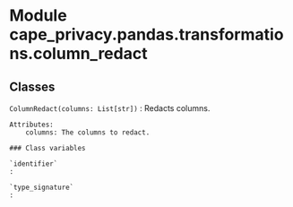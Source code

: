 Module cape_privacy.pandas.transformations.column_redact
========================================================

Classes
-------

`ColumnRedact(columns: List[str])`
:   Redacts columns.
    
    Attributes:
        columns: The columns to redact.

    ### Class variables

    `identifier`
    :

    `type_signature`
    :